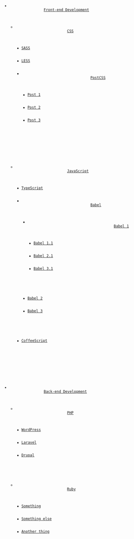 <code>
    <nav class="silk-nav">
        <ul class="silk-nav--items">
            <li class="silk-nav--item">
                <a class="silk-nav--link" href="#">Front-end Development</a>
                <ul class="silk-nav--items">
                    <li class="silk-nav--item">
                        <a class="silk-nav--link" href="#">CSS</a>
                        <ul class="silk-nav--items">
                            <li class="silk-nav--item"><a class="silk-nav--link" href="#">SASS</a></li>
                            <li class="silk-nav--item"><a class="silk-nav--link" href="#">LESS</a></li>
                            <li class="silk-nav--item">
                                <a class="silk-nav--link" href="#">PostCSS</a>
                                <ul class="silk-nav--items">
                                    <li class="silk-nav--item"><a class="silk-nav--link" href="#">Post 1</a></li>
                                    <li class="silk-nav--item"><a class="silk-nav--link" href="#">Post 2</a></li>
                                    <li class="silk-nav--item"><a class="silk-nav--link" href="#">Post 3</a></li>
                                </ul>     
                            </li>
                        </ul>
                    </li>
                    <li class="silk-nav--item">
                        <a class="silk-nav--link" href="#">JavaScript</a>
                        <ul class="silk-nav--items">
                            <li class="silk-nav--item"><a class="silk-nav--link" href="#">TypeScript</a></li>
                            <li class="silk-nav--item">
                                <a class="silk-nav--link" href="#">Babel</a>
                                <ul class="silk-nav--items">
                                    <li class="silk-nav--item">
                                        <a class="silk-nav--link" href="#">Babel 1</a>
                                        <ul class="silk-nav--items">
                                            <li class="silk-nav--item"><a class="silk-nav--link" href="#">Babel 1.1</a></li>
                                            <li class="silk-nav--item"><a class="silk-nav--link" href="#">Babel 2.1</a></li>
                                            <li class="silk-nav--item"><a class="silk-nav--link" href="#">Babel 3.1</a></li>
                                        </ul>  
                                    </li>
                                    <li class="silk-nav--item"><a class="silk-nav--link" href="#">Babel 2</a></li>
                                    <li class="silk-nav--item"><a class="silk-nav--link" href="#">Babel 3</a></li>
                                </ul>     
                            </li>
                            <li class="silk-nav--item"><a class="silk-nav--link" href="#">CoffeeScript</a></li>
                        </ul> 
                    </li>
                </ul>
            </li>
            <li class="silk-nav--item">
                <a class="silk-nav--link" href="#">Back-end Development</a>
                <ul class="silk-nav--items">
                    <li class="silk-nav--item">
                        <a class="silk-nav--link" href="#">PHP</a>
                        <ul class="silk-nav--items">
                            <li class="silk-nav--item"><a class="silk-nav--link" href="#">WordPress</a></li>
                            <li class="silk-nav--item"><a class="silk-nav--link" href="#">Laravel</a></li>
                            <li class="silk-nav--item"><a class="silk-nav--link" href="#">Drupal</a></li>
                        </ul>
                    </li>
                    <li class="silk-nav--item">
                        <a class="silk-nav--link" href="#">Ruby</a>
                        <ul class="silk-nav--items">
                            <li class="silk-nav--item"><a class="silk-nav--link" href="#">Something</a></li>
                            <li class="silk-nav--item"><a class="silk-nav--link" href="#">Something else</a></li>
                            <li class="silk-nav--item"><a class="silk-nav--link" href="#">Another thing</a></li>
                        </ul> 
                    </li>
                </ul>
            </li>
        </ul>
    </nav>
</code>
